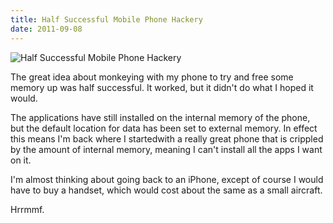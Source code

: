 ```yaml
---
title: Half Successful Mobile Phone Hackery
date: 2011-09-08
---
```


![Half Successful Mobile Phone Hackery](https://source.unsplash.com/dUPDhdeCN84/1600x900)

The great idea about monkeying with my phone to try and free some memory up was half successful. It worked, but it didn't do what I hoped it would.

The applications have still installed on the internal memory of the phone, but the default location for data has been set to external memory. In effect this means I'm back where I startedwith a really great phone that is crippled by the amount of internal memory, meaning I can't install all the apps I want on it.

I'm almost thinking about going back to an iPhone, except of course I would have to buy a handset, which would cost about the same as a small aircraft.

Hrrmmf.